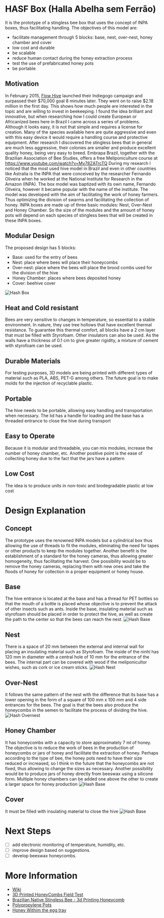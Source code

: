 # HASF Box (Halla Abelha sem Ferrão)
It is the prototype of a stingless bee box that uses the concept of INPA boxes, thus facilitating handling. The objectives of this model are:
* facilitate management through 5 blocks: base, nest, over-nest, honey chamber and cover
* low cost and durable
* be scalable
* reduce human contact during the honey extraction process
* test the use of prefabricated honey pots
* be portable

## Motivation
In February 2015, [Flow Hive](https://www.honeyflow.com/) launched their Indiegogo campaign and surpassed their $70,000 goal 8 minutes later. They went on to raise $2.18 million in the first day. This shows how much people are interested in the topic and are willing to invest in beekeeping.
I found the idea brilliant and innovative, but when researching how I could create European or Africanized bees here in Brazil I came across a series of problems. Although it looks easy, it is not that simple and requires a license for creation. Many of the species available here are quite aggressive and even with this easy device it would require a handling course and protective equipment.
After research I discovered the stingless bees that in general are much less aggressive, their colonies are smaller and produce excellent quality honey, being very easy to breed. Embrapa Brazil, together with the Brazilian Association of Bee Studies, offers a free Meliponiculture course at https://www.youtube.com/watch?v=Mv78ZATrcTQ
During my research I noticed that the most used hive model in Brazil and even in other countries like Astralia is the INPA that were conceived by the researcher Fernando Oliveira when he worked at the National Institute for Research in the Amazon (INPA). The box model was baptized with its own name, Fernando Oliveira, however it became popular with the name of the institute.
The model was developed with the aim of facilitating the work of honey farmers. Thus optimizing the division of swarms and facilitating the collection of honey.
INPA boxes are made up of three basic modules: Nest, Over-Nest and Honey Chamber. So the size of the modules and the amount of honey pots will depend on each species of stingless bees that will be created in these INPA boxes.

## Modular Design
The proposed design has 5 blocks:
* Base: used for the entry of bees
* Nest: place where bees will place their honeycombs
* Over-nest: place where the bees will place the brood combs used for the division of the hive
* Honey Chamber: places where bees deposited honey
* Cover: beehive cover

![Hash Box](src/images/hasf.png)

## Heat and Cold resistant
Bees are very sensitive to changes in temperature, so essential to a stable environment. In nature, they use tree hollows that have excellent thermal resistance. To guarantee this thermal comfort, all blocks have a 2 cm layer that must be filled with Styrofoam. Other insulators can also be used. As the walls have a thickness of 0.1 cm to give greater rigidity, a mixture of cement with styrofoam can be used.

## Durable Materials
For testing purposes, 3D models are being printed with different types of material such as PLA, ABS, PET-G among others. The future goal is to make molds for the injection of recyclable plastic.

## Portable
The hive needs to be portable, allowing easy handling and transportation when necessary. The lid has a handle for loading and the base has a threaded entrance to close the hive during transport

## Easy to Operate
Because it is modular and threadable, you can mix modules, increase the number of honey chamber, etc. Another positive point is the ease of collecting honey due to the fact that the jars have a pattern

## Low Cost
The idea is to produce units in non-toxic and biodegradable plastic at low cost

# Design Explanation

## Concept
The prototype uses the renowned INPA models but a cylindrical box thus allowing the use of threads to fit the modules, eliminating the need for tapes or other products to keep the modules together. Another benefit is the establishment of a standard for the honey cameras, thus allowing greater homogeneity, thus facilitating the harvest. One possibility would be to remove the honey cameras, replacing them with new ones and take the floods of honey for collection in a proper equipment or honey house.

## Base
The hive entrance is located at the base and has a thread for PET bottles so that the mouth of a bottle is placed whose objective is to prevent the attack of other insects such as ants. Inside the base, insulating material such as styrofoam should be placed in order to protect the hive, as well as create the path to the center so that the bees can reach the nest.
![Hash Base](src/images/HASF-Base.png)

## Nest
There is a space of 20 mm between the external and internal wall for placing an insulating material such as Styrofoam. The inside of the ninhi has 120 mm in diameter with a central hole of 10 mm for the entrance of the bees. The internal part can be covered with wood if the meliponicultor wishes, such as cork or ice cream sticks.
![Hash Nest](src/images/HASF-Nest.png)

## Over-Nest
it follows the same pattern of the nest with the difference that its base has a lower opening in the form of a square of 100 mm x 100 mm and 4 side entrances for the bees. The goal is that the bees also produce the honeycombs in the semen to facilitate the process of dividing the hive.
![Hash Overnest](src/images/HASF-Overnest.png)

## Honey Chamber
It has honeycombs with a capacity to store approximately 7 ml of honey. The objective is to reduce the work of bees in the production of honeycombs or jars of honey and facilitate the extraction of honey.
Perhaps according to the type of bee, the honey pots need to have their size reduced or increased, so I think in the future that the honeycombs are not fixed, thus allowing to change the sizes as necessary.
Another possibility would be to produce jars of honey directly from beeswax using a silicone form.
Multiple honey chambers can be added one above the other to create a larger space for honey production
![Hash Base](src/images/HASF-HoneyChamber.png)

## Cover
It must be filled with insulating material to close the hive
![Hash Base](src/images/HASF-Cover.png)

# Next Steps
- [ ] add electronic monitoring of temperature, humidity, etc.
- [ ] improve design based on suggestions.
- [ ] develop beeswax honeycombs.

# More Information
- [Wiki](https://github.com/victorhalla/hasf/wiki)
- [3D Printed HoneyCombs Field Test](https://kelulutrepublic.wordpress.com/2017/07/07/3d-printed-honeycombs-field-test/comment-page-1/?unapproved=2&moderation-hash=403e7ae99b781c1bb0874c015ef65e81#comment-2)
- [Brazilian Native Stingless Bee - 3d Printing Honeycomb](https://www.instructables.com/Brazilian-Native-Stingless-Bee-3d-Printing-Honeyco/)
- [Polypropylene Pots](https://www.youtube.com/watch?v=-aZeShNmsOE&t=1047s)
- [Honey Withim the egg tray](https://www.youtube.com/watch?v=7kQxq85DMgE&t=269s)
